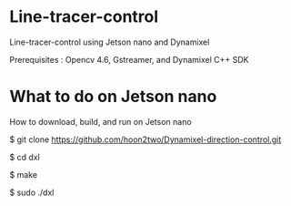 # Line-tracer-control

Line-tracer-control using Jetson nano and Dynamixel

Prerequisites : Opencv 4.6, Gstreamer, and Dynamixel C++ SDK

# What to do on Jetson nano

How to download, build, and run on Jetson nano

$ git clone https://github.com/hoon2two/Dynamixel-direction-control.git

$ cd dxl

$ make

$ sudo ./dxl
